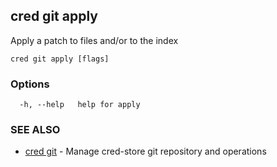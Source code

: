 ## cred git apply

Apply a patch to files and/or to the index

```
cred git apply [flags]
```

### Options

```
  -h, --help   help for apply
```

### SEE ALSO

* [cred git](cred_git.md)	 - Manage cred-store git repository and operations


